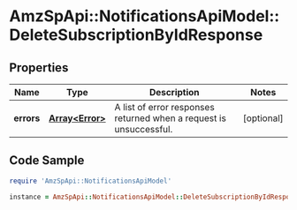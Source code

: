 # AmzSpApi::NotificationsApiModel::DeleteSubscriptionByIdResponse

## Properties

Name | Type | Description | Notes
------------ | ------------- | ------------- | -------------
**errors** | [**Array&lt;Error&gt;**](Error.md) | A list of error responses returned when a request is unsuccessful. | [optional] 

## Code Sample

```ruby
require 'AmzSpApi::NotificationsApiModel'

instance = AmzSpApi::NotificationsApiModel::DeleteSubscriptionByIdResponse.new(errors: null)
```


